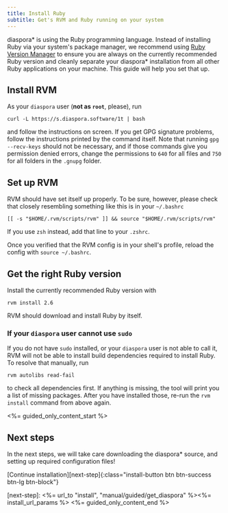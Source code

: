 ```yaml
---
title: Install Ruby
subtitle: Get's RVM and Ruby running on your system
---
```


diaspora\* is using the Ruby programming language. Instead of installing Ruby via your system's package manager, we recommend using [Ruby Version Manager][rvm] to ensure you are always on the currently recommended Ruby version and cleanly separate your diaspora\* installation from all other Ruby applications on your machine. This guide will help you set that up.

## Install RVM

As your `diaspora` user (**not as `root`**, please), run

~~~
curl -L https://s.diaspora.software/1t | bash
~~~

and follow the instructions on screen. If you get GPG signature problems, follow the instructions printed by the command itself. Note that running `gpg --recv-keys` should not be necessary, and if those commands give you permission denied errors, change the permissions to `640` for all files and `750` for all folders in the `.gnupg` folder.

## Set up RVM

RVM should have set itself up properly. To be sure, however, please check that closely resembling something like this is in your `~/.bashrc`

~~~
[[ -s "$HOME/.rvm/scripts/rvm" ]] && source "$HOME/.rvm/scripts/rvm"
~~~

If you use `zsh` instead, add that line to your `.zshrc`.

Once you verified that the RVM config is in your shell's profile, reload the config with `source ~/.bashrc`.

## Get the right Ruby version

Install the currently recommended Ruby version with

~~~
rvm install 2.6
~~~

RVM should download and install Ruby by itself.

### If your `diaspora` user cannot use `sudo`

If you do not have `sudo` installed, or your `diaspora` user is not able to call it, RVM will not be able to install build dependencies required to install Ruby. To resolve that manually, run

~~~
rvm autolibs read-fail
~~~

to check all dependencies first. If anything is missing, the tool will print you a list of missing packages. After you have installed those, re-run the `rvm install` command from above again.

<%= guided_only_content_start %>
## Next steps

In the next steps, we will take care downloading the diaspora\* source, and setting up required configuration files!

[Continue installation][next-step]{:class="install-button btn btn-success btn-lg btn-block"}

[next-step]: <%= url_to "install", "manual/guided/get_diaspora" %><%= install_url_params %>
<%= guided_only_content_end %>

[rvm]: https://rvm.io
